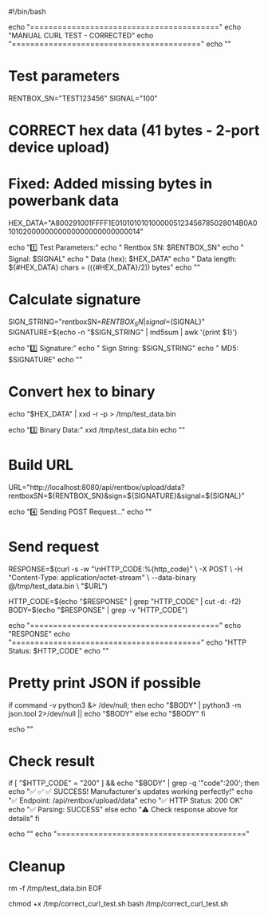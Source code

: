 #!/bin/bash

echo "========================================="
echo "MANUAL CURL TEST - CORRECTED"
echo "========================================="
echo ""

# Test parameters
RENTBOX_SN="TEST123456"
SIGNAL="100"

# CORRECT hex data (41 bytes - 2-port device upload)
# Fixed: Added missing bytes in powerbank data
HEX_DATA="A800291001FFFF1E0101010101000005123456785028014B0A01010200000000000000000000000014"

echo "1️⃣  Test Parameters:"
echo "   Rentbox SN: $RENTBOX_SN"
echo "   Signal: $SIGNAL"
echo "   Data (hex): $HEX_DATA"
echo "   Data length: ${#HEX_DATA} chars = $((${#HEX_DATA}/2)) bytes"
echo ""

# Calculate signature
SIGN_STRING="rentboxSN=${RENTBOX_SN}|signal=${SIGNAL}"
SIGNATURE=$(echo -n "$SIGN_STRING" | md5sum | awk '{print $1}')

echo "2️⃣  Signature:"
echo "   Sign String: $SIGN_STRING"
echo "   MD5: $SIGNATURE"
echo ""

# Convert hex to binary
echo "$HEX_DATA" | xxd -r -p > /tmp/test_data.bin

echo "3️⃣  Binary Data:"
xxd /tmp/test_data.bin
echo ""

# Build URL
URL="http://localhost:8080/api/rentbox/upload/data?rentboxSN=${RENTBOX_SN}&sign=${SIGNATURE}&signal=${SIGNAL}"

echo "4️⃣  Sending POST Request..."
echo ""

# Send request
RESPONSE=$(curl -s -w "\nHTTP_CODE:%{http_code}" \
  -X POST \
  -H "Content-Type: application/octet-stream" \
  --data-binary @/tmp/test_data.bin \
  "$URL")

HTTP_CODE=$(echo "$RESPONSE" | grep "HTTP_CODE" | cut -d: -f2)
BODY=$(echo "$RESPONSE" | grep -v "HTTP_CODE")

echo "========================================="
echo "RESPONSE"
echo "========================================="
echo "HTTP Status: $HTTP_CODE"
echo ""

# Pretty print JSON if possible
if command -v python3 &> /dev/null; then
    echo "$BODY" | python3 -m json.tool 2>/dev/null || echo "$BODY"
else
    echo "$BODY"
fi

echo ""

# Check result
if [ "$HTTP_CODE" = "200" ] && echo "$BODY" | grep -q '"code":200'; then
    echo "✅ ✅ ✅ SUCCESS! Manufacturer's updates working perfectly!"
    echo "✅ Endpoint: /api/rentbox/upload/data"
    echo "✅ HTTP Status: 200 OK"
    echo "✅ Parsing: SUCCESS"
else
    echo "⚠️  Check response above for details"
fi

echo ""
echo "========================================="

# Cleanup
rm -f /tmp/test_data.bin
EOF


chmod +x /tmp/correct_curl_test.sh
bash /tmp/correct_curl_test.sh